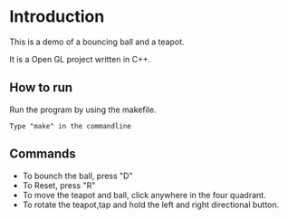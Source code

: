 # Introduction

This is a demo of a bouncing ball and a teapot.

It is a Open GL project written in C++.

## How to run

Run the program by using the makefile.

```Type "make" in the commandline```

## Commands

* To bounch the ball, press "D"
* To Reset, press "R"
* To move the teapot and ball, click anywhere in the four quadrant.
* To rotate the teapot,tap and hold the left and right directional button.

